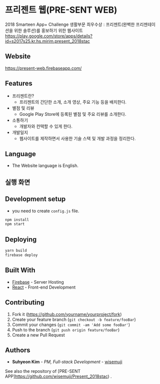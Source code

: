 # 프리젠트 웹(PRE-SENT WEB)

2018 Smarteen App+ Challenge 생활부문 최우수상 : 프리젠트(완벽한 프리젠테이션을 위한 솔루션)를 홍보하기 위한 웹사이트
https://play.google.com/store/apps/details?id=s2017s25.kr.hs.mirim.present_2018stac

## Website

https://present-web.firebaseapp.com/

## Features

* 프리젠트란?
    * 프리젠트의 간단한 소개, 소개 영상, 주요 기능 등을 배치한다.
* 별점 및 리뷰
    * Google Play Store에 등록된 별점 및 주요 리뷰를 소개한다.
* 소통하기
    * 개발자와 컨택할 수 있게 한다.
* 개발일지
    * 웹사이트를 제작하면서 사용한 기술 스택 및 개발 과정을 정리한다.

## Language

* The Website language is English.

## 실행 화면


## Development setup

* you need to create `config.js` file.

```sh
npm install
npm start
```

## Deploying

```sh
yarn build
firebase deploy
```

## Built With

* [Firebase](https://www.heroku.com/) - Server Hosting
* [React](https://reactjs.org/) - Front-end Development

## Contributing

1. Fork it (<https://github.com/yourname/yourproject/fork>)
2. Create your feature branch (`git checkout -b feature/fooBar`)
3. Commit your changes (`git commit -am 'Add some fooBar'`)
4. Push to the branch (`git push origin feature/fooBar`)
5. Create a new Pull Request

## Authors

* **Suhyeon Kim** - *PM, Full-stack Development* - [wisemuji](https://github.com/wisemuji)

See also the repository of [PRE-SENT APP]https://github.com/wisemuji/Present_2018stac) . 
